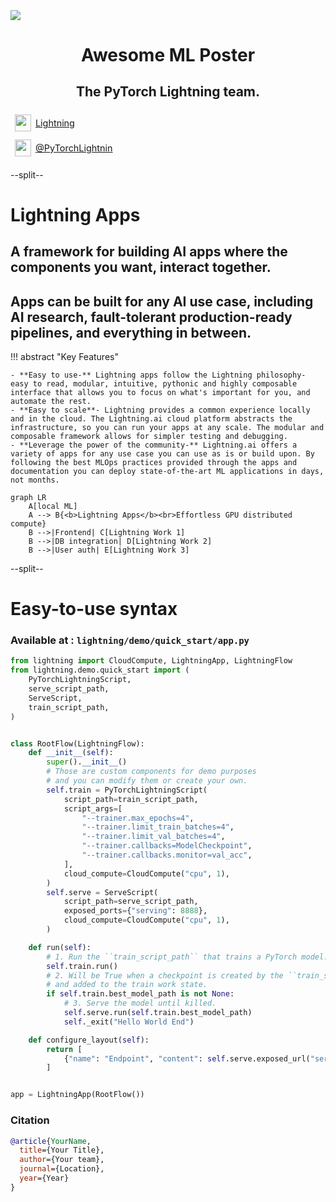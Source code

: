 <div style="height: 90pt;"></div>
<div style="flex: 0 0 16%; margin-top: -10pt;">
<img src="https://raw.githubusercontent.com/PyTorchLightning/pytorch-lightning/master/docs/source/_static/images/logo.png">
</div>
<div style="flex: 0 0 65%; text-align: center;">
<h1 style="margin-bottom: 10pt;">Awesome ML Poster</h1>
<h2>The PyTorch Lightning team.</h2>
</div>
<div style="flex: 1">
    <div style="display: flex; align-items: center;">
        <img style="height: 20pt; width: 20pt; margin: 5pt;" src="icons/fontawesome/brands/github.svg">
        <div style="font-size: 0.9rem; margin-right: 5pt;"><a href="https://github.com/PyTorchLightning/pytorch-lightning">Lightning</a></div>
    </div>
    <div style="display: flex; align-items: center;">
        <img style="height: 20pt; width: 20pt; margin: 5pt;" src="icons/fontawesome/brands/twitter.svg">
        <div style="font-size: 0.9rem;"><a href="https://twitter.com/PyTorchLightnin">@PyTorchLightnin</a></div>
    </div>
</div>

--split--

# Lightning Apps

## A framework for building AI apps where the components you want, interact together.

## Apps can be built for any AI use case, including AI research, fault-tolerant production-ready pipelines, and everything in between.

!!! abstract "Key Features"

    - **Easy to use-** Lightning apps follow the Lightning philosophy- easy to read, modular, intuitive, pythonic and highly composable interface that allows you to focus on what's important for you, and automate the rest.
    - **Easy to scale**- Lightning provides a common experience locally and in the cloud. The Lightning.ai cloud platform abstracts the infrastructure, so you can run your apps at any scale. The modular and composable framework allows for simpler testing and debugging.
    - **Leverage the power of the community-** Lightning.ai offers a variety of apps for any use case you can use as is or build upon. By following the best MLOps practices provided through the apps and documentation you can deploy state-of-the-art ML applications in days, not months.


```mermaid
graph LR
    A[local ML]
    A --> B{<b>Lightning Apps</b><br>Effortless GPU distributed compute}
    B -->|Frontend| C[Lightning Work 1]
    B -->|DB integration| D[Lightning Work 2]
    B -->|User auth| E[Lightning Work 3]
```

--split--

# Easy-to-use syntax

### Available at : `lightning/demo/quick_start/app.py`

```python
from lightning import CloudCompute, LightningApp, LightningFlow
from lightning.demo.quick_start import (
    PyTorchLightningScript,
    serve_script_path,
    ServeScript,
    train_script_path,
)


class RootFlow(LightningFlow):
    def __init__(self):
        super().__init__()
        # Those are custom components for demo purposes
        # and you can modify them or create your own.
        self.train = PyTorchLightningScript(
            script_path=train_script_path,
            script_args=[
                "--trainer.max_epochs=4",
                "--trainer.limit_train_batches=4",
                "--trainer.limit_val_batches=4",
                "--trainer.callbacks=ModelCheckpoint",
                "--trainer.callbacks.monitor=val_acc",
            ],
            cloud_compute=CloudCompute("cpu", 1),
        )
        self.serve = ServeScript(
            script_path=serve_script_path,
            exposed_ports={"serving": 8888},
            cloud_compute=CloudCompute("cpu", 1),
        )

    def run(self):
        # 1. Run the ``train_script_path`` that trains a PyTorch model.
        self.train.run()
        # 2. Will be True when a checkpoint is created by the ``train_script_path``
        # and added to the train work state.
        if self.train.best_model_path is not None:
            # 3. Serve the model until killed.
            self.serve.run(self.train.best_model_path)
            self._exit("Hello World End")

    def configure_layout(self):
        return [
            {"name": "Endpoint", "content": self.serve.exposed_url("serving") + "/docs"}
        ]


app = LightningApp(RootFlow())
```

### Citation

```bibtex
@article{YourName,
  title={Your Title},
  author={Your team},
  journal={Location},
  year={Year}
}
```
